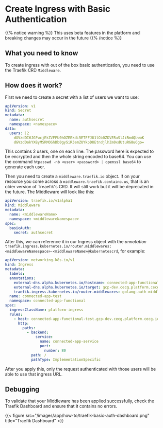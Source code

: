 # Create Ingress with Basic Authentication

{{% notice warning %}}
This uses beta features in the platform and breaking changes may occur in the future
{{% /notice %}}

## What you need to know

To create ingress with out of the box basic authentication, you need to use the Traefik CRD `Middleware`.

## How does it work?

First we need to create a secret with a list of users we want to use:

```yaml
apiVersion: v1
kind: Secret
metadata:
  name: authsecret
  namespace: <namespace>
data:
  users: |2
    dGVzdDI6JGFwcjEkZVFFU0hOZEEkdi5ETFFJU1lOb0ZDVERuSlJiRmdQLwoK
    dGVzdDokYXByMSRMOGhDb0gySiR3emZUYkpDUEtndjlhZm0xdUtuRG8uCgo=
```

This contains 2 users, one on each line. The password here is expected to be encrypted and then the whole string encoded to base64. You can use the command `htpasswd -nb <user> <password> | openssl base64` to generate each user.

Then you need to create a `middleware.traefik.io` object. If on your resource you come across a `middleware.traefik.containo.us`, that is an older version of Treaefik's CRD. It will still work but it will be deprecated in the future.
The Middleware will look like this:

```yaml
apiVersion: traefik.io/v1alpha1
kind: Middleware
metadata:
  name: <middlewareName>
  namespace: <middlewareNamespace>
spec:
  basicAuth:
    secret: authsecret
```

After this, we can reference it in our Ingress object with the _annotation_ `traefik.ingress.kubernetes.io/router.middlewares: <middlewareNamespace>-<middlewareName>@kubernetescrd`, for example:

```yaml
apiVersion: networking.k8s.io/v1
kind: Ingress
metadata:
  labels:
  annotations:
    external-dns.alpha.kubernetes.io/hostname: connected-app-functional-test.gcp-dev.cecg.platform.cecg.io
    external-dns.alpha.kubernetes.io/target: gcp-dev.cecg.platform.cecg.io
    traefik.ingress.kubernetes.io/router.middlewares: golang-auth-middleware@kubernetescrd
  name: connected-app-test
  namespace: connected-app-functional
spec:
  ingressClassName: platform-ingress
  rules:
    - host: connected-app-functional-test.gcp-dev.cecg.platform.cecg.io
      http:
        paths:
          - backend:
              service:
                name: connected-app-service
                port:
                  number: 80
            path: /
            pathType: ImplementationSpecific
```

After you apply this, only the request authenticated with those users will be able to use that ingress URL.

## Debugging

To validate that your Middleware has been applied successfully, check the Traefik Dashboard and ensure that it contains no errors.

{{< figure src="/images/app/how-to/traefik-basic-auth-dashboard.png" title="Traefik Dashboard" >}}
